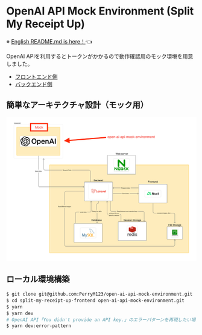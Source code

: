 # OpenAI API Mock Environment (Split My Receipt Up)

※ [English README.md is here！](/docs/README-english.md)👈

OpenAI APIを利用するとトークンがかかるので動作確認用のモック環境を用意しました。

- [フロントエンド側](https://github.com/PerryM123/split-my-receipt-up-frontend)
- [バックエンド側](https://github.com/PerryM123/memories_backend)

## 簡単なアーキテクチャ設計（モック用）
![alt text](/docs/images/simple-architecture-with-mock.jpg)

## ローカル環境構築

```sh
$ git clone git@github.com:PerryM123/open-ai-api-mock-environment.git
$ cd split-my-receipt-up-frontend open-ai-api-mock-environment.git
$ yarn
$ yarn dev
# OpenAI API「You didn't provide an API key.」のエラーパターンを再現したい場合
$ yarn dev:error-pattern
```